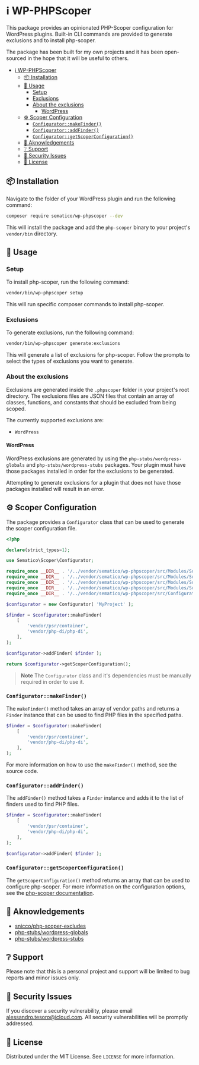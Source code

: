 # ℹ️ WP-PHPScoper

This package provides an opinionated PHP-Scoper configuration for WordPress plugins. Built-in CLI commands are provided to generate exclusions and to install php-scoper.

The package has been built for my own projects and it has been open-sourced in the hope that it will be useful to others.

<!-- TOC -->
- [ℹ️ WP-PHPScoper](#ℹ️-wp-phpscoper)
	- [📦 Installation](#-installation)
	- [📝 Usage](#-usage)
		- [Setup](#setup)
		- [Exclusions](#exclusions)
		- [About the exclusions](#about-the-exclusions)
			- [WordPress](#wordpress)
	- [⚙️ Scoper Configuration](#️-scoper-configuration)
		- [`Configurator::makeFinder()`](#configuratormakefinder)
		- [`Configurator::addFinder()`](#configuratoraddfinder)
		- [`Configurator::getScoperConfiguration()`](#configuratorgetscoperconfiguration)
	- [📄 Aknowledgements](#-aknowledgements)
	- [❔ Support](#-support)
	- [🚨 Security Issues](#-security-issues)
	- [🔖 License](#-license)
<!-- /TOC -->

## 📦 Installation

Navigate to the folder of your WordPress plugin and run the following command:

```bash
composer require sematico/wp-phpscoper --dev
```

This will install the package and add the `php-scoper` binary to your project's `vendor/bin` directory.

## 📝 Usage

### Setup

To install php-scoper, run the following command:

```bash
vendor/bin/wp-phpscoper setup
```

This will run specific composer commands to install php-scoper.

### Exclusions

To generate exclusions, run the following command:

```bash
vendor/bin/wp-phpscoper generate:exclusions
```

This will generate a list of exclusions for php-scoper. Follow the prompts to select the types of exclusions you want to generate.

### About the exclusions

Exclusions are generated inside the `.phpscoper` folder in your project's root directory. The exclusions files are JSON files that contain an array of classes, functions, and constants that should be excluded from being scoped.

The currently supported exclusions are:

- `WordPress`

#### WordPress

WordPress exclusions are generated by using the `php-stubs/wordpress-globals` and `php-stubs/wordpress-stubs` packages. Your plugin must have those packages installed in order for the exclusions to be generated.

Attempting to generate exclusions for a plugin that does not have those packages installed will result in an error.

## ⚙️ Scoper Configuration

The package provides a `Configurator` class that can be used to generate the scoper configuration file.

```php
<?php

declare(strict_types=1);

use Sematico\Scoper\Configurator;

require_once __DIR__ . '/../vendor/sematico/wp-phpscoper/src/Modules/Support/Manager.php';
require_once __DIR__ . '/../vendor/sematico/wp-phpscoper/src/Modules/Support/PackageInterface.php';
require_once __DIR__ . '/../vendor/sematico/wp-phpscoper/src/Modules/Support/AbstractSupported.php';
require_once __DIR__ . '/../vendor/sematico/wp-phpscoper/src/Modules/Support/WordPress.php';
require_once __DIR__ . '/../vendor/sematico/wp-phpscoper/src/Configurator.php';

$configurator = new Configurator( 'MyProject' );

$finder = $configurator::makeFinder(
	[
		'vendor/psr/container',
		'vendor/php-di/php-di',
	],
);

$configurator->addFinder( $finder );

return $configurator->getScoperConfiguration();
```

> **Note**
> The `Configurator` class and it's dependencies must be manually required in order to use it.

### `Configurator::makeFinder()`

The `makeFinder()` method takes an array of vendor paths and returns a `Finder` instance that can be used to find PHP files in the specified paths.

```php
$finder = $configurator::makeFinder(
	[
		'vendor/psr/container',
		'vendor/php-di/php-di',
	],
);
```

For more information on how to use the `makeFinder()` method, see the source code.

### `Configurator::addFinder()`

The `addFinder()` method takes a `Finder` instance and adds it to the list of finders used to find PHP files.

```php
$finder = $configurator::makeFinder(
	[
		'vendor/psr/container',
		'vendor/php-di/php-di',
	],
);

$configurator->addFinder( $finder );
```

### `Configurator::getScoperConfiguration()`

The `getScoperConfiguration()` method returns an array that can be used to configure php-scoper. For more information on the configuration options, see the [php-scoper documentation](https://github.com/humbug/php-scoper#configuration).

## 📄 Aknowledgements

- [snicco/php-scoper-excludes](https://github.com/snicco/php-scoper-excludes)
- [php-stubs/wordpress-globals](https://github.com/php-stubs/wordpress-globals)
- [php-stubs/wordpress-stubs](https://github.com/php-stubs/wordpress-stubs)

## ❔ Support

Please note that this is a personal project and support will be limited to bug reports and minor issues only.

## 🚨 Security Issues
If you discover a security vulnerability, please email [alessandro.tesoro@icloud.com](mailto:alessandro.tesoro@icloud.com). All security vulnerabilities will be promptly addressed.

<!-- LICENSE -->
## 🔖 License

Distributed under the MIT License. See `LICENSE` for more information.
